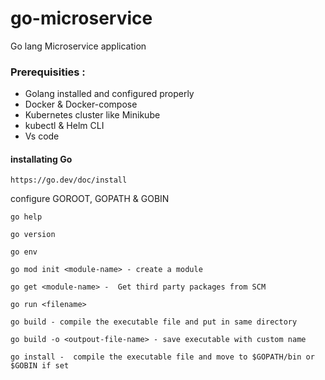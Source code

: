 # go-microservice
Go lang Microservice application 


### Prerequisities :

- Golang installed and configured properly
- Docker & Docker-compose
- Kubernetes cluster like Minikube
- kubectl & Helm CLI
- Vs code

#### installating Go

```
https://go.dev/doc/install
```
configure GOROOT, GOPATH & GOBIN


```
go help

go version

go env

go mod init <module-name> - create a module

go get <module-name> -  Get third party packages from SCM

go run <filename>

go build - compile the executable file and put in same directory

go build -o <outpout-file-name> - save executable with custom name

go install -  compile the executable file and move to $GOPATH/bin or $GOBIN if set

```




